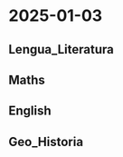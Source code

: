 # 2025-01-03 <!-- markmap: foldAll -->

## Lengua_Literatura

## Maths

## English

## Geo_Historia

